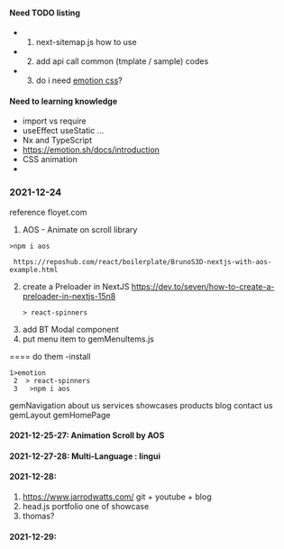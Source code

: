 #### Need TODO listing

- 1. next-sitemap.js how to use
- 2. add api call common (tmplate / sample) codes
- 3. do i need [emotion css](https://emotion.sh/docs/introduction)?

#### Need to learning knowledge

- import vs require
- useEffect useStatic ...
- Nx and TypeScript
- https://emotion.sh/docs/introduction
- CSS animation
-

### 2021-12-24

reference floyet.com

1.  AOS - Animate on scroll library

```
>npm i aos
```

     https://reposhub.com/react/boilerplate/BrunoS3D-nextjs-with-aos-example.html

2. create a Preloader in NextJS
   https://dev.to/seven/how-to-create-a-preloader-in-nextjs-15n8
   ```
   > react-spinners
   ```
3. add BT Modal component
4. put menu item to gemMenuItems.js

==== do them
-install

```
1>emotion
 2  > react-spinners
 3   >npm i aos
```

gemNavigation
about us
services
showcases
products
blog
contact us
gemLayout
gemHomePage

#### 2021-12-25-27: Animation Scroll by AOS

#### 2021-12-27-28: Multi-Language : lingui

#### 2021-12-28:

1.  https://www.jarrodwatts.com/ git + youtube + blog
2.  head.js portfolio one of showcase
3.  thomas?

#### 2021-12-29:
